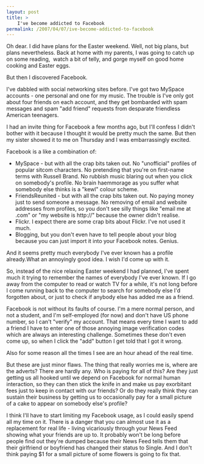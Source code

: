 ```yaml
---
layout: post
title: >
    I've become addicted to Facebook
permalink: /2007/04/07/ive-become-addicted-to-facebook
---
```

Oh dear. I did have plans for the Easter weekend. Well, not big plans, but plans nevertheless. Back at home with my parents, I was going to catch up on some reading,  watch a bit of telly, and gorge myself on good home cooking and Easter eggs.

But then I discovered Facebook.

I've dabbled with social networking sites before. I've got two MySpace accounts - one personal and one for my music. The trouble is I've only got about four friends on each account, and they get bombarded with spam messages and spam "add friend" requests from desparate friendless American teenagers.

I had an invite thing for Facebook a few months ago, but I'll confess I didn't bother with it because I thought it would be pretty much the same. But then my sister showed it to me on Thursday and I was embarrassingly excited.

Facebook is a like a combination of:
<ul>
	<li> MySpace - but with all the crap bits taken out. No "unofficial" profiles of popular sitcom characters. No pretending that you're on first-name terms with Russell Brand. No rubbish music blaring out when you click on somebody's profile. No brain haemmorage as you suffer what somebody else thinks is a "kewl" colour scheme.</li>
	<li>FriendsReunited - but with all the crap bits taken out. No paying money just to send someone a message. No removing of email and website addresses from profiles, so you don't see silly things like "email me at .com" or "my website is http://" because the owner didn't realise.</li>
	<li>Flickr. I expect there are some crap bits about Flickr. I've not used it much.</li>
	<li>Blogging, but you don't even have to tell people about your blog because you can just import it into your Facebook notes. Genius.</li>
</ul>
And it seems pretty much everybody I've ever known has a profile already.What an annoyingly good idea. I wish I'd come up with it.

So, instead of the nice relaxing Easter weekend I had planned, I've spent much it trying to remember the names of everybody I've ever known. If I go away from the computer to read or watch TV for a while, it's not long before I come running back to the computer to search for somebody else I'd forgotten about, or just to check if anybody else has added me as a friend.

Facebook is not without its faults of course. I'm a mere normal person, and not a student, and I'm self-employed (for now) and don't have US phone number, so I can't "verify" my account. That means every time I want to add a friend I have to enter one of those annoying image verification codes which are always an interesting challenge. Sometimes these don't even come up, so when I click the "add" button I get told that I got it wrong.

Also for some reason all the times I see are an hour ahead of the real time.

But these are just minor flaws. The thing that really worries me is, where are the adverts? There are hardly any.  Who is paying for all of this? Are they just getting us all hooked until we depend on Facebook for normal human interaction, so they can then stick the knife in and make us pay exorbitant fees just to keep in contact with our friends? Or do they really think they can sustain their business by getting us to occasionally pay for a small picture of a cake to appear on somebody else's profile?

I think I'll have to start limiting my Facebook usage, as I could easily spend all my time on it. There is a danger that you can almost use it as a replacement for real life - living vicariously through your News Feed showing what your friends are up to. It probably won't be long before people find out they're dumped because their News Feed tells them that their girlfriend or boyfriend has changed their status to Single. And I don't think paying $1 for a small picture of some flowers is going to fix that.